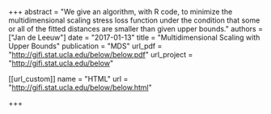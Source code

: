 +++
abstract = "We give an algorithm, with R code, to minimize the multidimensional scaling stress loss function under the condition that some or all of the fitted distances are smaller than given upper bounds."
authors = ["Jan de Leeuw"]
date = "2017-01-13"
title = "Multidimensional Scaling with Upper Bounds"
publication = "MDS"
url_pdf = "http://gifi.stat.ucla.edu/below/below.pdf"
url_project = "http://gifi.stat.ucla.edu/below"


[[url_custom]]
name = "HTML"
url = "http://gifi.stat.ucla.edu/below/below.html"

+++

